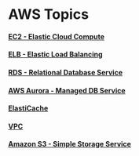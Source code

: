 # AWS Topics

#### [EC2 - Elastic Cloud Compute](./ec2/README.md)
#### [ELB - Elastic Load Balancing](./elb/README.md)
#### [RDS - Relational Database Service](./rds/README.md)
#### [AWS Aurora - Managed DB Service](./rds/aurora.md)
#### [ElastiCache](./rds/elasticache.md)
#### [VPC](vpc.md)
#### [Amazon S3 - Simple Storage Service](./s3/s3.md)